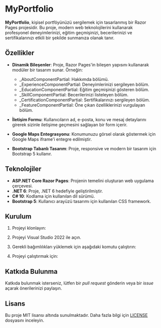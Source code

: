 # MyPortfolio

**MyPortfolio**, kişisel portföyünüzü sergilemek için tasarlanmış bir Razor Pages projesidir. Bu proje, modern web teknolojilerini kullanarak profesyonel deneyimlerinizi, eğitim geçmişinizi, becerilerinizi ve sertifikalarınızı etkili bir şekilde sunmanıza olanak tanır.

## Özellikler

- **Dinamik Bileşenler**: Proje, Razor Pages'in bileşen yapısını kullanarak modüler bir tasarım sunar. Örneğin:
  - _AboutComponentPartial: Hakkımda bölümü.
  - _ExperienceComponentPartial: Deneyimlerinizi sergileyen bölüm.
  - _EducationComponentPartial: Eğitim geçmişinizi gösteren bölüm.
  - _SkillComponentPartial: Becerilerinizi listeleyen bölüm.
  - _CertificationComponentPartial: Sertifikalarınızı sergileyen bölüm.
  - _FeatureComponentPartial: Öne çıkan özelliklerinizi vurgulayan bölüm.

- **İletişim Formu**: Kullanıcıların ad, e-posta, konu ve mesaj detaylarını girerek sizinle iletişime geçmesini sağlayan bir form içerir.

- **Google Maps Entegrasyonu**: Konumunuzu görsel olarak göstermek için Google Maps iframe'i entegre edilmiştir.

- **Bootstrap Tabanlı Tasarım**: Proje, responsive ve modern bir tasarım için Bootstrap 5 kullanır.

## Teknolojiler

- **ASP.NET Core Razor Pages**: Projenin temelini oluşturan web uygulama çerçevesi.
- **.NET 6**: Proje, .NET 6 hedefiyle geliştirilmiştir.
- **C# 10**: Kodlama için kullanılan dil sürümü.
- **Bootstrap 5**: Kullanıcı arayüzü tasarımı için kullanılan CSS framework.

## Kurulum

1. Projeyi klonlayın:

2. Projeyi Visual Studio 2022 ile açın.

3. Gerekli bağımlılıkları yüklemek için aşağıdaki komutu çalıştırın:

4. Projeyi çalıştırmak için:
   
## Katkıda Bulunma

Katkıda bulunmak isterseniz, lütfen bir _pull request_ gönderin veya bir _issue_ açarak önerilerinizi paylaşın.

## Lisans

Bu proje MIT lisansı altında sunulmaktadır. Daha fazla bilgi için [LICENSE](LICENSE) dosyasını inceleyin.
